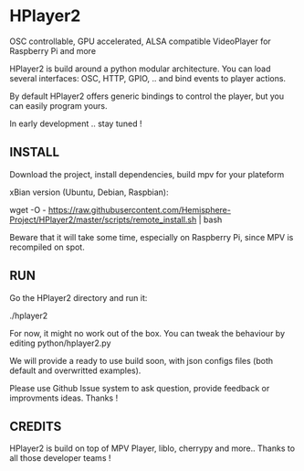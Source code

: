 # HPlayer2
OSC controllable, GPU accelerated, ALSA compatible VideoPlayer for Raspberry Pi and more

HPlayer2 is build around a python modular architecture.
You can load several interfaces: OSC, HTTP, GPIO, .. and bind events to player actions.

By default HPlayer2 offers generic bindings to control the player,
but you can easily program yours.

In early development .. stay tuned !


## INSTALL

Download the project, install dependencies, build mpv for your plateform

xBian version (Ubuntu, Debian, Raspbian):

  wget -O - https://raw.githubusercontent.com/Hemisphere-Project/HPlayer2/master/scripts/remote_install.sh | bash

Beware that it will take some time, especially on Raspberry Pi, since MPV is recompiled on spot.


## RUN

Go the HPlayer2 directory and run it:

  ./hplayer2

For now, it might no work out of the box.
You can tweak the behaviour by editing python/hplayer2.py

We will provide a ready to use build soon, with json configs files (both default and overwritted examples).

Please use Github Issue system to ask question, provide feedback or improvments ideas.
Thanks !


## CREDITS

HPlayer2 is build on top of MPV Player, liblo, cherrypy and more..
Thanks to all those developer teams !
